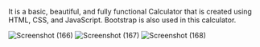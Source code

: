 It is a basic, beautiful, and fully functional Calculator that is created using HTML, CSS, and JavaScript. Bootstrap is also used in this calculator.

![Screenshot (166)](https://github.com/luckyanand15/calculator/assets/118348400/6e4317bd-3072-4e30-879b-fc5913d3923d)
![Screenshot (167)](https://github.com/luckyanand15/calculator/assets/118348400/e4544758-bdaa-47c9-8131-a41dce62e5e0)
![Screenshot (168)](https://github.com/luckyanand15/calculator/assets/118348400/a862d334-2063-40d4-8d1e-c50516ad23b5)
